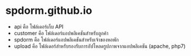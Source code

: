 # spdorm.github.io
- api คือ โฟล์เดอร์เก็บ API
- customer คือ โฟล์เดอร์แอปพลิเคชันสำหรับลูกค้า
- spdorm คือ โฟล์เดอร์แอปพลิเคชันสำหรับเจ้าของหอพัก
- upload คือ โฟล์เดอร์สำหรับรองรับการอัปโหลดรูปภาพจากแอปพลิเคชัน (apache, php7)
